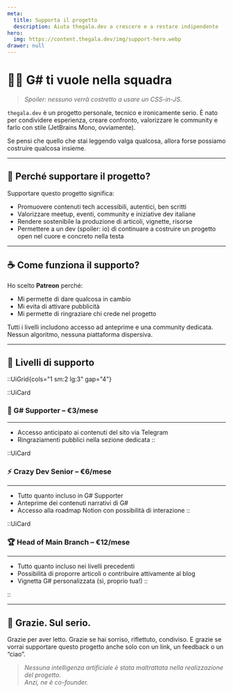 ```yaml
---
meta:
  title: Supporta il progetto
  description: Aiuta thegala.dev a crescere e a restare indipendente
hero:
  img: https://content.thegala.dev/img/support-hero.webp
drawer: null
---
```


# 🦸‍♂️ G# ti vuole nella squadra

> _Spoiler: nessuno verrà costretto a usare un CSS-in-JS._

`thegala.dev` è un progetto personale, tecnico e ironicamente serio.
È nato per condividere esperienza, creare confronto, valorizzare le community e farlo con stile (JetBrains Mono, ovviamente).

Se pensi che quello che stai leggendo valga qualcosa, allora forse possiamo costruire qualcosa insieme.

---

## 💬 Perché supportare il progetto?

Supportare questo progetto significa:

- Promuovere contenuti tech accessibili, autentici, ben scritti
- Valorizzare meetup, eventi, community e iniziative dev italiane
- Rendere sostenibile la produzione di articoli, vignette, risorse
- Permettere a un dev (spoiler: io) di continuare a costruire un progetto open nel cuore e concreto nella testa

---

## ☕ Come funziona il supporto?

Ho scelto **Patreon** perché:
- Mi permette di dare qualcosa in cambio
- Mi evita di attivare pubblicità
- Mi permette di ringraziare chi crede nel progetto

Tutti i livelli includono accesso ad anteprime e una community dedicata. Nessun algoritmo, nessuna piattaforma dispersiva.

---

## 🎯 Livelli di supporto

::UiGrid{cols="1 sm:2 lg:3" gap="4"}

::UiCard
### 🧃 G# Supporter – €3/mese

---

- Accesso anticipato ai contenuti del sito via Telegram
- Ringraziamenti pubblici nella sezione dedicata
::

::UiCard
### ⚡ Crazy Dev Senior – €6/mese

---

- Tutto quanto incluso in G# Supporter
- Anteprime dei contenuti narrativi di G#
- Accesso alla roadmap Notion con possibilità di interazione
::

::UiCard
### 🏆 Head of Main Branch – €12/mese

---

- Tutto quanto incluso nei livelli precedenti
- Possibilità di proporre articoli o contribuire attivamente al blog
- Vignetta G# personalizzata (sì, proprio tua!)
::

::

---

## 🙏 Grazie. Sul serio.

Grazie per aver letto. Grazie se hai sorriso, riflettuto, condiviso.
E grazie se vorrai supportare questo progetto anche solo con un link, un feedback o un “ciao”.

> *Nessuna intelligenza artificiale è stata maltrattata nella realizzazione del progetto.  
Anzi, ne è co-founder.*